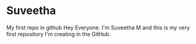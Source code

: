 # Suveetha
My first repo in github
Hey Everyone. I'm Suveetha M and this is my very first repository I'm creating in the GitHub.

